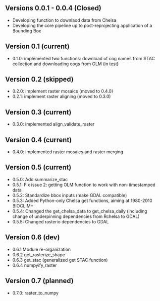 ## Versions 0.0.1 - 0.0.4 (Closed)
- Developing function to downlaod data from Chelsa
- Developing the core pipeline up to post-reprojecting application of a Bounding Box

## Version 0.1 (current)
- 0.1.0: implemented two functions: download of cog names from STAC collection and downloading cogs from OLM (in test)

## Version 0.2 (skipped)
- 0.2.0: implement raster mosaics (moved to 0.4.0)
- 0.2.1: implement raster aligning (moved to 0.3.0)

## Version 0.3 (current)
- 0.3.0: implemented align_validate_raster

## Version 0.4 (current)
- 0.4.0: implemented raster mosaics and raster merging

## Version 0.5 (current)
- 0.5.0: Add summarize_stac
- 0.5.1: Fix issue 2: getting OLM function to work with non-timestamped data
- 0.5.2: Standardize bbox inputs (make GDAL compatible)
- 0.5.3: Added Python-only Chelsa get functions, aiming at 1980-2010 BIOCLIM+
- 0.5.4: Changed the get_chelsa_data to get_chelsa_daily (including change of underpinning dependencies from Rchelsa to GDAL)
- 0.5.5: Changed rasterio dependencies to GDAL

## Version 0.6 (dev)
- 0.6.1 Module re-organization
- 0.6.2 get_rasterize_shape
- 0.6.3 get_stac (generalized get STAC function)
- 0.6.4 numpyify_raster

## Version 0.7 (planned)
- 0.7.0: raster_to_numpy

